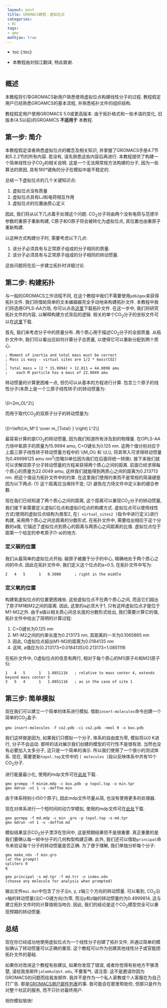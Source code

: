 ```yaml
---
 layout: post
 title: GROMACS教程：虚拟位点
 categories:
 - 科
 tags:
 - gmx
 mathjax: true
---
```


* toc
{:toc}


<ul class="incremental">
<li>本教程由刘恒江翻译, 特此致谢.</li>
</ul>

<figure>
<img src="/GMX/GMXtut-7_CO2_CPK_2.png" alt="" />
</figure>

## 概述

<p>本教程将引导GROMACS新用户熟悉使用虚拟位点构建线性分子的过程. 教程假定用户已经熟悉GROAMCS的基本流程, 并熟悉拓扑文件的组织结构.</p>

<p>教程假定用户使用GROMACS 5.0或更高版本. 由于拓扑格式和一些术语的变化, 旧版本(4.5以前)的GROAMCS <strong>不适用于</strong> 本教程.</p>

## 第一步: 简介

<p>本教程假定读者熟悉虚拟位点的概念及相关知识, 并掌握了GROMACS手册4.7节和5.2.2节的所有内容. 若没有, 请先熟悉这些内容后再进行. 本教程提供了构建一个简单线性分子CO<sub>2</sub>的相关说明. 这是一个无法用常规方法构建的分子, 因为一些算法的原因, 具有180°键角的分子在模拟中是不稳定的.</p>

<p>总结一下虚拟位点的几个关键知识点:</p>

<ol class="incremental">
<li>虚拟位点没有质量</li>
<li>虚拟位点具有LJ和电荷相互作用</li>
<li>虚拟位点的位置由质心定义</li>
</ol>

<p>因此, 我们将从以下几点着手处理这个问题. CO<sub>2</sub>分子将由两个没有电荷与范德华参数的重原子重新构建, C原子和O原子将会被转化为虚拟位点, 其位置也由重原子重新构建.</p>

<p>以这种方式构建分子时, 需要考虑以下几点:</p>

<ol class="incremental">
<li>该分子必须具有与正常原子组成的分子相同的质量.</li>
<li>该分子必须具有与正常原子组成的分子相同的转动惯量.</li>
</ol>

<p>这些问题将在后一步建立拓扑时详细讨论.</p>

## 第二步: 构建拓扑

<p>与一般的GROMACS工作流程不同, 在这个教程中我们不需要使用<code>pdb2gmx</code>来获得拓扑文件. 我们将借助简单的文本编辑器完全手动地来构建拓扑文件. 本教程中我们将选用OPLS-AA力场, 你可以点击<a href="/GMX/GMXtut-7_topol.top">这里</a>下载拓扑文件. 在这一步中, 我们将研究拓扑文件的内容, 以解释构建方式背后的逻辑. 相关的单个CO<sub>2</sub>分子的坐标文件可以在<a href="/GMX/GMXtut-7_co2.pdb">这里</a>下载.</p>

<p>首先, 我们来考虑分子中的质量分布. 两个质心用于描述CO<sub>2</sub>分子的全部质量. 从拓扑文件中, 我们可以看出应如何计算分子总质量, 以使得它可以重新分配到两个质心.</p>

<pre><code>; Moment of inertia and total mass must be correct
; Mass is easy - virtual sites are 1/2 * mass(CO2)
;
; Total mass = (2 * 15.9994) + 12.011 = 44.0098 amu
;    each M particle has a mass of 22.0049 amu
</code></pre>

<p>转动惯量的计算更困难一点, 但仍可以从基本的方程进行计算. 包含三个原子的线性分子(本质上是一个三原子线性转子)的转动惯量为:</p>

<figure>
<img src="/GMX/GMXtut-7_triatomic_full.png" alt="" />
</figure>

<p><span class="math">\[I=2m_OL^2\]</span></p>

<p>而用于取代CO<sub>2</sub>的双原子分子的转动惯量为:</p>

<figure>
<img src="/GMX/GMXtut-7_diatomic_full.png" alt="" />
</figure>

<p><span class="math">\[I=\left({m_M^2 \over m_{Total} } \right) L^2\]</span></p>

<p>最容易计算的是CO<sub>2</sub>的转动惯量, 因为我们知道所有涉及到的物理量. 在OPLS-AA力场中氧原子的质量为15.9994 amu, C=O键长为0.125 nm. 这两个值分别对应于上面三原子线性转子转动惯量方程中的 <span class="math">\(M_O\)</span> 和 <span class="math">\(L\)</span>, 将其带入可求得转动惯量为0.49998125 amu nm<sup>2</sup>(忽略SI单位因为我们在后面将统一转换). 接下来我们就可以求解双原子分子转动惯量的方程来获得两个质心之间的距离. 前面已经求得每个质心的质量为22.0049 amu, 这样我们就能得到两质心之间的距离为0.213713 nm. 把这个值设为拓扑文件中的约束. 在这里我们使用约束而不是常规的简谐键是因为以下两点: (1) 这个距离应当保持不变; (2) 避免在力场文件中定义新的键合参数.</p>

<p>现在我们已经知道了两个质心之间的距离, 这个距离可以重现CO<sub>2</sub>分子的转动惯量, 我们接下来需要定义虚拟C位点和虚拟O位点的构建方式. 虚拟位点可以使用线性方式(使用的虚拟位点结构为类型2, 在<code>[ virtual_sites2 ]</code>指令中进行定义)进行构建, 采用两个质心之间总距离的分数形式. 在拓扑文件中, 需要给出相应于这个分数的a值, 它描述了虚拟位点到质心的距离与两质心之间距离的比值. 虚拟位点位于距第一个给定的参考原子(1-a)的地方.</p>

### 定义碳的位置

<p>我们从最简单的虚拟位点开始. 碳原子被置于分子的中心, 精确地处于两个质心之间的中点. 因此在拓扑文件中, 我们定义这个位点的a=0.5, 在拓扑文件中写为:</p>

<pre><code>2   4   5      1   0.5000      ; right in the middle
</code></pre>

### 定义氧的位置

<p>构建氧虚拟位点的位置更困难些. 这些虚拟位点不在两个质心之间, 而且它们超出了原子M1和M2之间的距离. 因此, 这里的a必须大于1, 只有这样虚拟位点才能位于M1-M2之外. 由于a值以相关质心间总长度的分数形式给出, 我们需要计算它的值, 拓扑文件中给出了简明的计算过程:</p>

<ol class="incremental">
<li>C=O键长为0.125 nm</li>
<li>M1-M2之间的约束长度为0.213173 nm, 其距离的一半为0.1065865 nm</li>
<li>因此, O虚拟位点超出M1-M2的距离为0.0184135 nm</li>
<li>这样, a值应为(0.213173+0.0184135)/0.213173=1.0851116</li>
</ol>

<p>在拓扑文件中, O虚拟位点的信息有两行, 相对于每个质心的M1(原子4)和M2(原子5):</p>

<pre><code>1   4   5      1   1.0851116   ; relative to mass center 4, extends beyond mass center 5
3   5   4      1   1.0851116   ; as in the case of site 1
</code></pre>

## 第三步: 简单模拟

<p>现在我们可以建立一个简单的体系进行模拟. 借助<code>insert-molecules</code>命令创建一个简单的CO<sub>2</sub>盒子:</p>

<p><code>gmx insert-molecules -f co2.pdb -ci co2.pdb -nmol 9 -o box.pdb</code></p>

<p>我们这样做是因为, 如果我们只模拟一个分子, 体系的自由度为零, 模拟将以0 K进行, 分子不会运动. 那样的话对展示我们创建的模型的可行性不是很有效. 当然也没有必要加入太多分子, 这只是一个简单的演示. 所以我们使用了一个很小的测试体系. 现在, 需要更新<code>topol.top</code>文件中的 <code>[ molecules ]</code>段以反映体系中共有10个CO<sub>2</sub>分子.</p>

<p>进行能量最小化, 使用的mdp文件可在<a href="/GMX/GMXtut-7_minim.mdp">此处</a>下载.</p>

<pre><code>gmx grompp -f minim.mdp -c box.pdb -p topol.top -o min.tpr
gmx mdrun -nt 1 -v -deffnm min
</code></pre>

<p>由于体系特别小(50个原子), 因此mdp文件尽量从简, 也没有使用更多的处理器.</p>

<p>现在对体系进行一个短时间的动力学模拟, 使用的mdp文件可在<a href="/GMX/GMXtut-7_md.mdp">此处</a>下载.</p>

<pre><code>gmx gormpp -f md.mdp -c min .gro -p topol.top -o md.tpr
gmx mdrun -nt 1 -v -deffnm md
</code></pre>

<p>模拟结果显示CO<sub>2</sub>分子漂浮在空间中, 这是预期结果但不是很重要. 真正重要的是我们要确认每一帧中分子的几何构型构建正确. 此外, 我们还可以借助<code>principal</code>命令来验证每个分子的转动惯量是否正确. 为了便于理解, 我们单独分析每个分子:</p>

<pre><code>gmx make_ndx -f min.gro
(at the prompt)
spliters 0
q

gmx principal -s md.tpr -f md.trr -n index.ndx
(choose any molecule for analysis when prompted)
</code></pre>

<p>输出文件<code>moi.dat</code>中包含了分子沿x, y, z轴三个方向的转动惯量. 可以看到, CO<sub>2</sub>沿x轴的转动惯量(沿C=O键方向)为零, 而沿y和z轴的转动惯量约为0.4999814, 这与建立拓扑文件时的计算值相当吻合. 因此, 我们的结论是这个CO<sub>2</sub>模型完全可以重现预期的转动惯量.</p>

## 总结

<p>现在你已经成功地使用虚拟位点为一个线性分子创建了拓扑文件, 并通过简单的模拟确认了转动惯量可以正确的重现. 这个教程可以作为创建其他线性分子或官能团拓扑文件的基础.</p>

<p>如果你对改进这个教程有些建议, 如果你发现了错误, 或者你觉得有些地方不够清楚, 请给我发邮件<code>jalemkul@vt.edu</code>, 不要客气. 请注意: 这不是邀请你因为GROMACS的问题而给我发邮件. 我并不是作为一个私人家教或个人客服在为自己打广告. 那是<a href="http://lists.gromacs.org/mailman/listinfo/gmx-users">GROMACS用户邮件列表</a>的事. 我可能会在那里帮助你, 但那只是作为对整个社区的服务, 而不只针对最终用户.</p>

<p>祝你模拟愉快!</p>
